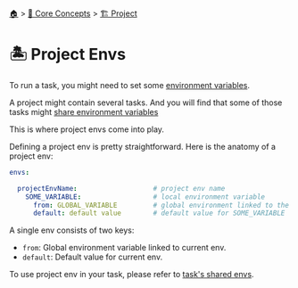 <!--startTocHeader-->
[🏠](../../README.md) > [🧠 Core Concepts](../README.md) > [🏗️ Project](README.md)
# 🏝️ Project Envs
<!--endTocHeader-->


To run a task, you might need to set some [environment variables](../task/task-envs/README.md).

A project might contain several tasks. And you will find that some of those tasks might [share environment variables](../task/task-envs/shared-envs.md)

This is where project envs come into play.

Defining a project env is pretty straightforward. Here is the anatomy of a project env:

```yaml
envs:

  projectEnvName:                   # project env name
    SOME_VARIABLE:                  # local environment variable
      from: GLOBAL_VARIABLE         # global environment linked to the SOME_VARIABLE
      default: default value        # default value for SOME_VARIABLE
```

A single env consists of two keys:

* `from`: Global environment variable linked to current env.
* `default`: Default value for current env.

To use project env in your task, please refer to [task's shared envs](../task/task-envs/shared-envs.md).


<!--startTocSubtopic-->

<!--endTocSubtopic-->